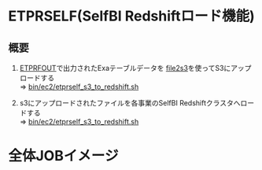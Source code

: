 # ETPRSELF(SelfBI Redshiftロード機能)
## 概要
1. [ETPRFOUT](http://google.com/ "")で出力されたExaテーブルデータを
[file2s3](http://google.com/ "")を使ってS3にアップロードする  
 => [bin/ec2/etprself_s3_to_redshift.sh]( "")

2. s3にアップロードされたファイルを各事業のSelfBI Redshiftクラスタへロードする  
 => [bin/ec2/etprself_s3_to_redshift.sh]( "")
# 全体JOBイメージ

